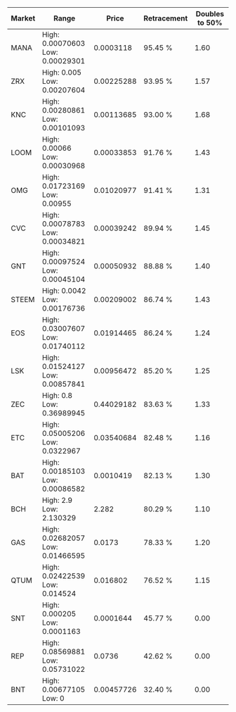 | Market | Range | Price| Retracement | Doubles to 50% |
| --- | --- | --- | --- | --- |
| MANA | High: 0.00070603<br />Low: 0.00029301 | 0.0003118 | 95.45 % | 1.60 |
| ZRX | High: 0.005<br />Low: 0.00207604 | 0.00225288 | 93.95 % | 1.57 |
| KNC | High: 0.00280861<br />Low: 0.00101093 | 0.00113685 | 93.00 % | 1.68 |
| LOOM | High: 0.00066<br />Low: 0.00030968 | 0.00033853 | 91.76 % | 1.43 |
| OMG | High: 0.01723169<br />Low: 0.00955 | 0.01020977 | 91.41 % | 1.31 |
| CVC | High: 0.00078783<br />Low: 0.00034821 | 0.00039242 | 89.94 % | 1.45 |
| GNT | High: 0.00097524<br />Low: 0.00045104 | 0.00050932 | 88.88 % | 1.40 |
| STEEM | High: 0.0042<br />Low: 0.00176736 | 0.00209002 | 86.74 % | 1.43 |
| EOS | High: 0.03007607<br />Low: 0.01740112 | 0.01914465 | 86.24 % | 1.24 |
| LSK | High: 0.01524127<br />Low: 0.00857841 | 0.00956472 | 85.20 % | 1.25 |
| ZEC | High: 0.8<br />Low: 0.36989945 | 0.44029182 | 83.63 % | 1.33 |
| ETC | High: 0.05005206<br />Low: 0.0322967 | 0.03540684 | 82.48 % | 1.16 |
| BAT | High: 0.00185103<br />Low: 0.00086582 | 0.0010419 | 82.13 % | 1.30 |
| BCH | High: 2.9<br />Low: 2.130329 | 2.282 | 80.29 % | 1.10 |
| GAS | High: 0.02682057<br />Low: 0.01466595 | 0.0173 | 78.33 % | 1.20 |
| QTUM | High: 0.02422539<br />Low: 0.014524 | 0.016802 | 76.52 % | 1.15 |
| SNT | High: 0.000205<br />Low: 0.0001163 | 0.0001644 | 45.77 % | 0.00 |
| REP | High: 0.08569881<br />Low: 0.05731022 | 0.0736 | 42.62 % | 0.00 |
| BNT | High: 0.00677105<br />Low: 0 | 0.00457726 | 32.40 % | 0.00 |
